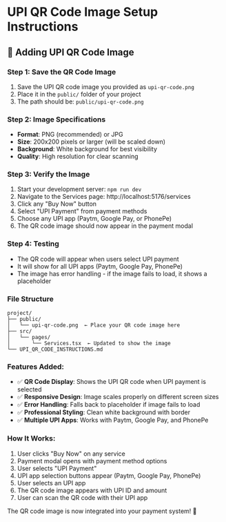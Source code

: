 # UPI QR Code Image Setup Instructions

## 📱 Adding UPI QR Code Image

### **Step 1: Save the QR Code Image**
1. Save the UPI QR code image you provided as `upi-qr-code.png`
2. Place it in the `public/` folder of your project
3. The path should be: `public/upi-qr-code.png`

### **Step 2: Image Specifications**
- **Format**: PNG (recommended) or JPG
- **Size**: 200x200 pixels or larger (will be scaled down)
- **Background**: White background for best visibility
- **Quality**: High resolution for clear scanning

### **Step 3: Verify the Image**
1. Start your development server: `npm run dev`
2. Navigate to the Services page: http://localhost:5176/services
3. Click any "Buy Now" button
4. Select "UPI Payment" from payment methods
5. Choose any UPI app (Paytm, Google Pay, or PhonePe)
6. The QR code image should now appear in the payment modal

### **Step 4: Testing**
- The QR code will appear when users select UPI payment
- It will show for all UPI apps (Paytm, Google Pay, PhonePe)
- The image has error handling - if the image fails to load, it shows a placeholder

### **File Structure**
```
project/
├── public/
│   └── upi-qr-code.png  ← Place your QR code image here
├── src/
│   └── pages/
│       └── Services.tsx  ← Updated to show the image
└── UPI_QR_CODE_INSTRUCTIONS.md
```

### **Features Added:**
- ✅ **QR Code Display**: Shows the UPI QR code when UPI payment is selected
- ✅ **Responsive Design**: Image scales properly on different screen sizes
- ✅ **Error Handling**: Falls back to placeholder if image fails to load
- ✅ **Professional Styling**: Clean white background with border
- ✅ **Multiple UPI Apps**: Works with Paytm, Google Pay, and PhonePe

### **How It Works:**
1. User clicks "Buy Now" on any service
2. Payment modal opens with payment method options
3. User selects "UPI Payment"
4. UPI app selection buttons appear (Paytm, Google Pay, PhonePe)
5. User selects an UPI app
6. The QR code image appears with UPI ID and amount
7. User can scan the QR code with their UPI app

The QR code image is now integrated into your payment system! 🎉 